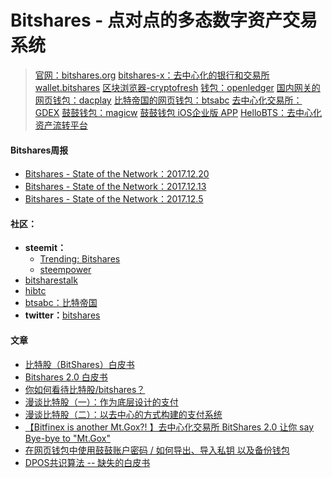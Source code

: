 # Bitshares - 点对点的多态数字资产交易系统

> [官网：bitshares.org](https://bitshares.org)
> [bitshares-x：去中心化的银行和交易所](http://www.bitshares-x.info)
> [wallet.bitshares](https://wallet.bitshares.org/#/)
> [区块浏览器-cryptofresh](http://www.cryptofresh.com/)
> [钱包：openledger](https://bitshares.openledger.info)
> [国内网关的网页钱包：dacplay](https://bitshares.dacplay.org/?r=chinesecommunity)
> [比特帝国的网页钱包：btsabc](https://bit.btsabc.org/#/)
> [去中心化交易所：GDEX](https://www.gdex.io/)
> [鼓鼓钱包：magicw](https://m.magicw.net)
> [鼓鼓钱包 iOS企业版 APP](https://www.pgyer.com/fIeQ)
> [HelloBTS：去中心化资产流转平台](https://www.hellobts.com)

#### Bitshares周报

- [Bitshares - State of the Network：2017.12.20](https://steemit.com/bitshares/@steempower/bitshares-state-of-the-network-20th-december-2017) 
- [Bitshares - State of the Network：2017.12.13](https://steemit.com/bitshares/@steempower/bitshares-state-of-the-network-13th-december-2017)
- [Bitshares - State of the Network：2017.12.5](https://steemit.com/bitshares/@steempower/bitshares-state-of-the-network-5th-december-2017)

#### 社区：

- **steemit：**
     - [Trending: Bitshares](https://steemit.com/trending/bitshares)
     - [steempower](https://steemit.com/@steempower)
- [bitsharestalk](http://www.bitsharestalk.org)
- [hibtc](https://www.hibtc.org)
- [btsabc：比特帝国](http://btsabc.org/)
- **twitter：**[bitshares](https://twitter.com/bitshares)

#### 文章

- [比特股（BitShares）白皮书](http://8btc.com/thread-808-1-1.html)
- [Bitshares 2.0 白皮书](https://www.hibtc.org/1502.html)
- [你如何看待比特股/bitshares？](https://www.zhihu.com/question/22591649)
- [漫谈比特股（一）：作为底层设计的支付](https://zhuanlan.zhihu.com/p/27011353)
- [漫谈比特股（二）：以去中心的方式构建的支付系统](https://zhuanlan.zhihu.com/p/27012222)
- [【Bitfinex is another Mt.Gox?! 】去中心化交易所 BitShares 2.0 让你 say Bye-bye to "Mt.Gox"](https://steemit.com/crypot-news/@imyao/bitfinex-is-another-mt-gox-bitshares-2-0-say-bye-bye-to-mt-gox)
- [在网页钱包中使用鼓鼓账户密码 / 如何导出、导入私钥 以及备份钱包](https://steemit.com/bitshares/@oflyhigh/ib3ms)
- [DPOS共识算法 -- 缺失的白皮书](https://steemit.com/dpos/@legendx/dpos)



